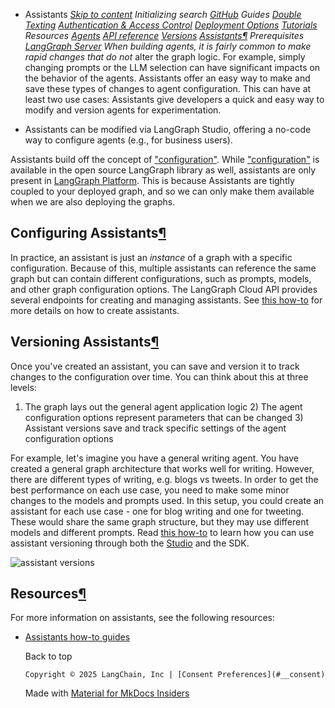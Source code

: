 - Assistants *[Skip to content](#assistants) Initializing search [GitHub](https://github.com/langchain-ai/langgraphjs) Guides [Double Texting](../double_texting/) [Authentication & Access Control](../auth/) [Deployment Options](../../concepts#deployment-options) [Tutorials](../../tutorials/) Resources [Agents](../../agents/overview/) [API reference](../../reference/) [Versions](../../versions/) [Assistants¶](#assistants) Prerequisites [LangGraph Server](../langgraph_server/) When building agents, it is fairly common to make rapid changes that do not* alter the graph logic. For example, simply changing prompts or the LLM selection can have significant impacts on the behavior of the agents. Assistants offer an easy way to make and save these types of changes to agent configuration. This can have at least two use cases: Assistants give developers a quick and easy way to modify and version agents for experimentation.

- Assistants can be modified via LangGraph Studio, offering a no-code way to configure agents (e.g., for business users).

Assistants build off the concept of ["configuration"](../low_level/#configuration). While ["configuration"](../low_level/#configuration) is available in the open source LangGraph library as well, assistants are only present in [LangGraph Platform](../langgraph_platform/). This is because Assistants are tightly coupled to your deployed graph, and so we can only make them available when we are also deploying the graphs.

## Configuring Assistants[¶](#configuring-assistants)

In practice, an assistant is just an *instance* of a graph with a specific configuration. Because of this, multiple assistants can reference the same graph but can contain different configurations, such as prompts, models, and other graph configuration options. The LangGraph Cloud API provides several endpoints for creating and managing assistants. See [this how-to](/langgraphjs/cloud/how-tos/configuration_cloud) for more details on how to create assistants.

## Versioning Assistants[¶](#versioning-assistants)

Once you've created an assistant, you can save and version it to track changes to the configuration over time. You can think about this at three levels:

1) The graph lays out the general agent application logic 2) The agent configuration options represent parameters that can be changed 3) Assistant versions save and track specific settings of the agent configuration options

For example, let's imagine you have a general writing agent. You have created a general graph architecture that works well for writing. However, there are different types of writing, e.g. blogs vs tweets. In order to get the best performance on each use case, you need to make some minor changes to the models and prompts used. In this setup, you could create an assistant for each use case - one for blog writing and one for tweeting. These would share the same graph structure, but they may use different models and different prompts. Read [this how-to](/langgraphjs/cloud/how-tos/assistant_versioning) to learn how you can use assistant versioning through both the [Studio](/langgraphjs/cloud/how-tos/index/#langgraph-studio) and the SDK.

![assistant versions ](../img/assistants.png)

## Resources[¶](#resources)

For more information on assistants, see the following resources:

- [Assistants how-to guides](../../how-tos/#assistants)

  Back to top

      Copyright © 2025 LangChain, Inc | [Consent Preferences](#__consent)



    Made with
    [Material for MkDocs Insiders](https://squidfunk.github.io/mkdocs-material/)

[](https://langchain-ai.github.io/langgraph/)
[](https://github.com/langchain-ai/langgraphjs)
[](https://twitter.com/LangChainAI)